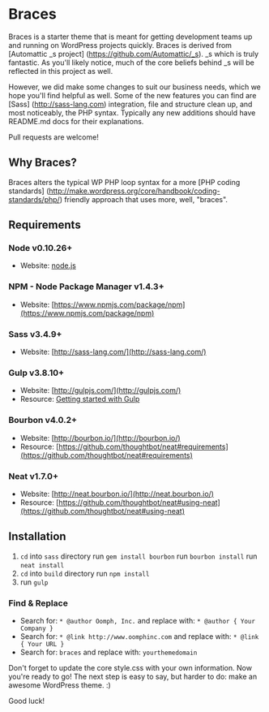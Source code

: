 # Braces

Braces is a starter theme that is meant for getting development teams up and running on WordPress projects quickly. Braces is derived from [Automattic _s project] (https://github.com/Automattic/_s). _s which is truly fantastic. As you'll likely notice, much of the core beliefs behind _s will be reflected in this project as well.

However, we did make some changes to suit our business needs, which we hope you'll find helpful as well. Some of the new features you can find are [Sass] (http://sass-lang.com) integration, file and structure clean up, and most noticeably, the PHP syntax. Typically any new additions should have README.md docs for their explanations.

Pull requests are welcome!

## Why Braces?

Braces alters the typical WP PHP loop syntax for a more [PHP coding standards] (http://make.wordpress.org/core/handbook/coding-standards/php/) friendly approach that uses more, well, "braces".

## Requirements

### Node v0.10.26+
- Website: [node.js](http://nodejs.org)

### NPM - Node Package Manager v1.4.3+
- Website: [https://www.npmjs.com/package/npm](https://www.npmjs.com/package/npm)

### Sass v3.4.9+
- Website: [http://sass-lang.com/](http://sass-lang.com/)

### Gulp v3.8.10+
- Website: [http://gulpjs.com/](http://gulpjs.com/)
- Resource: [Getting started with Gulp](travismaynard.com/writing/getting-started-with-gulp)

### Bourbon v4.0.2+
- Website: [http://bourbon.io/](http://bourbon.io/)
- Resource: [https://github.com/thoughtbot/neat#requirements](https://github.com/thoughtbot/neat#requirements)

### Neat v1.7.0+
- Website: [http://neat.bourbon.io/](http://neat.bourbon.io/)
- Resource: [https://github.com/thoughtbot/neat#using-neat](https://github.com/thoughtbot/neat#using-neat)

## Installation

1. `cd` into `sass` directory run `gem install bourbon` run `bourbon install` run `neat install`
2. `cd` into `build` directory run `npm install`
3. run `gulp`

### Find & Replace

* Search for: `* @author Oomph, Inc.` and replace with: `* @author { Your Company }`
* Search for: `* @link http://www.oomphinc.com` and replace with: `* @link { Your URL }`
* Search for: `braces` and replace with: `yourthemedomain`

Don't forget to update the core style.css with your own information.
Now you're ready to go! The next step is easy to say, but harder to do: make an awesome WordPress theme. :)

Good luck!